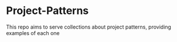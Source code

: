 # Project-Patterns

This repo aims to serve collections about project patterns, providing examples of each one
